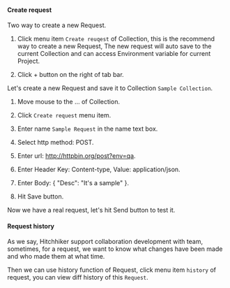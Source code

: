 #### Create request

Two way to create a new Request.

1. Click menu item `Create reuqest` of Collection, this is the recommend way to create a new Request, The new request will auto save to the current Collection and can access Environment variable for current Project.

2. Click + button on the right of tab bar.

Let's create a new Request and save it to Collection `Sample Collection`.

1. Move mouse to the ... of Collection.

2. Click `Create request` menu item.

3. Enter name `Sample Request` in the name text box.

4. Select http method: POST.

5. Enter url: http://httpbin.org/post?env=qa.

6. Enter Header Key: Content-type, Value: application/json.

7. Enter Body: { "Desc": "It's a sample" }.

8. Hit Save button.

Now we have a real request, let's hit Send button to test it.

#### Request history

As we say, Hitchhiker support collaboration development with team, sometimes, for a request, we want to know what changes have been made and who made them at what time. 

Then we can use history function of Request, click menu item `history` of request, you can view diff history of this `Request`.


